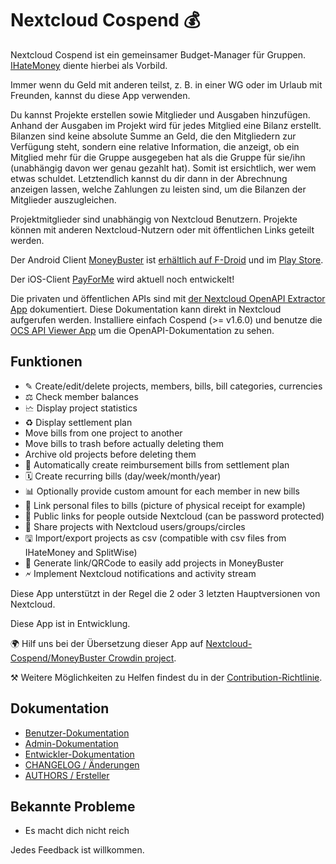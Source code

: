 # Nextcloud Cospend 💰

Nextcloud Cospend ist ein gemeinsamer Budget-Manager für Gruppen. [IHateMoney](https://github.com/spiral-project/ihatemoney/) diente hierbei als Vorbild.

Immer wenn du Geld mit anderen teilst, z. B. in einer WG oder im Urlaub mit Freunden, kannst du diese App verwenden.

Du kannst Projekte erstellen sowie Mitglieder und Ausgaben hinzufügen. Anhand der Ausgaben im Projekt wird für jedes Mitglied eine Bilanz erstellt. Bilanzen sind keine absolute Summe an Geld, die den Mitgliedern zur Verfügung steht, sondern eine relative Information, die anzeigt, ob ein Mitglied mehr für die Gruppe ausgegeben hat als die Gruppe für sie/ihn (unabhängig davon wer genau gezahlt hat). Somit ist ersichtlich, wer wem etwas schuldet. Letztendlich kannst du dir dann in der Abrechnung anzeigen lassen, welche Zahlungen zu leisten sind, um die Bilanzen der Mitglieder auszugleichen.

Projektmitglieder sind unabhängig von Nextcloud Benutzern. Projekte können mit anderen Nextcloud-Nutzern oder mit öffentlichen Links geteilt werden.

Der Android Client [MoneyBuster](https://gitlab.com/eneiluj/moneybuster) ist [erhältlich auf F-Droid](https://f-droid.org/packages/net.eneiluj.moneybuster/) und im [Play Store](https://play.google.com/store/apps/details?id=net.eneiluj.moneybuster).

Der iOS-Client [PayForMe](https://github.com/mayflower/PayForMe) wird aktuell noch entwickelt!

Die privaten und öffentlichen APIs sind mit [der Nextcloud OpenAPI Extractor App](https://github.com/nextcloud/openapi-extractor/) dokumentiert. Diese Dokumentation kann direkt in Nextcloud aufgerufen werden. Installiere einfach Cospend (>= v1.6.0) und benutze die [OCS API Viewer App](https://apps.nextcloud.com/apps/ocs_api_viewer) um die OpenAPI-Dokumentation zu sehen.

## Funktionen

* ✎ Create/edit/delete projects, members, bills, bill categories, currencies
* ⚖ Check member balances
* 🗠 Display project statistics
* ♻ Display settlement plan
* Move bills from one project to another
* Move bills to trash before actually deleting them
* Archive old projects before deleting them
* 🎇 Automatically create reimbursement bills from settlement plan
* 🗓 Create recurring bills (day/week/month/year)
* 📊 Optionally provide custom amount for each member in new bills
* 🔗 Link personal files to bills (picture of physical receipt for example)
* 👩 Public links for people outside Nextcloud (can be password protected)
* 👫 Share projects with Nextcloud users/groups/circles
* 🖫 Import/export projects as csv (compatible with csv files from IHateMoney and SplitWise)
* 🔗 Generate link/QRCode to easily add projects in MoneyBuster
* 🗲 Implement Nextcloud notifications and activity stream

Diese App unterstützt in der Regel die 2 oder 3 letzten Hauptversionen von Nextcloud.

Diese App ist in Entwicklung.

🌍 Hilf uns bei der Übersetzung dieser App auf [Nextcloud-Cospend/MoneyBuster Crowdin project](https://crowdin.com/project/moneybuster).

⚒️ Weitere Möglichkeiten zu Helfen findest du in der [Contribution-Richtlinie](https://github.com/julien-nc/cospend-nc/blob/master/CONTRIBUTING.md).

## Dokumentation

* [Benutzer-Dokumentation](https://github.com/julien-nc/cospend-nc/blob/master/docs/user.md)
* [Admin-Dokumentation](https://github.com/julien-nc/cospend-nc/blob/master/docs/admin.md)
* [Entwickler-Dokumentation](https://github.com/julien-nc/cospend-nc/blob/master/docs/dev.md)
* [CHANGELOG / Änderungen](https://github.com/julien-nc/cospend-nc/blob/master/CHANGELOG.md#change-log)
* [AUTHORS / Ersteller](https://github.com/julien-nc/cospend-nc/blob/master/AUTHORS.md#authors)

## Bekannte Probleme

* Es macht dich nicht reich

Jedes Feedback ist willkommen.

